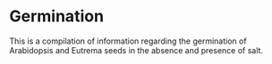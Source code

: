 # Germination

This is a compilation of information regarding the germination of Arabidopsis and Eutrema seeds in the absence and presence of salt.  
